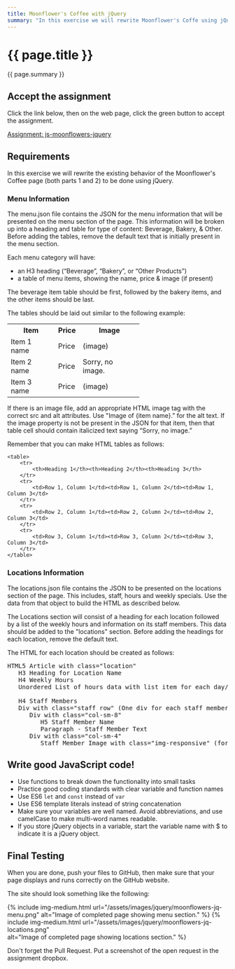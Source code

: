 ```yaml
---
title: Moonflower's Coffee with jQuery
summary: "In this exercise we will rewrite Moonflower's Coffe using jQuery and JSON data stored in separate files."
---
```


# {{ page.title }}
{{ page.summary }}


## Accept the assignment
Click the link below, then on the web page, click the green button to accept the assignment.

[Assignment: js-moonflowers-jquery]( https://classroom.github.com/a/UpEZq0hk )


## Requirements
In this exercise we will rewrite the existing behavior of the Moonflower's Coffee page (both parts 1 and 2) to be done using jQuery.

### Menu Information
The menu.json file contains the JSON for the menu information that will be presented on the menu section of the page.  This information will be broken up into a heading and table for type of content: Beverage, Bakery, & Other. Before adding the tables, remove the default text that is initially present in the menu section.

Each menu category will have:
- an H3 heading (“Beverage”, “Bakery”, or “Other Products”)
- a table of menu items, showing the name, price & image (if present)

The beverage item table should be first, followed by the bakery items, and the other items should be last.  

The tables should be laid out similar to the following example:
<table class="table table-bordered" style="width:60%">
    <tr>
        <th>Item</th><th>Price</th><th>Image</th>
    </tr>
    <tr>
        <td>Item 1 name</td><td>Price</td><td>(image)</td>
    </tr>
    <tr>
        <td>Item 2 name</td><td>Price</td><td>Sorry, no image.</td>
    </tr>
    <tr>
        <td>Item 3 name</td><td>Price</td><td>(image)</td>
    </tr>
</table>

If there is an image file, add an appropriate HTML image tag with the correct src and alt attributes. Use "Image of {item name}." for the alt text.  If the image property is not be present in the JSON for that item, then that table cell should contain italicized text saying “Sorry, no image.”

Remember that you can make HTML tables as follows:
```
<table>
    <tr>
        <th>Heading 1</th><th>Heading 2</th><th>Heading 3</th>
    </tr>
    <tr>
        <td>Row 1, Column 1</td><td>Row 1, Column 2</td><td>Row 1, Column 3</td>
    </tr>
    <tr>
        <td>Row 2, Column 1</td><td>Row 2, Column 2</td><td>Row 2, Column 3</td>
    </tr>
    <tr>
        <td>Row 3, Column 1</td><td>Row 3, Column 2</td><td>Row 3, Column 3</td>
    </tr>
</table>
```

### Locations Information
The locations.json file contains the JSON to be presented on the locations section of the page. This includes, staff, hours and weekly specials. Use the data from that object to build the HTML as described below.

The Locations section will consist of a heading for each location followed by a list of the weekly hours and information on its staff members.  This data should be added to the "locations" section.  Before adding the headings for each location, remove the default text.

The HTML for each location should be created as follows:
<pre>
HTML5 Article with class="location"
   H3 Heading for Location Name
   H4 Weekly Hours
   Unordered List of hours data with list item for each day/time

   H4 Staff Members
   Div with class="staff row" (One div for each staff member at that location)
      Div with class="col-sm-8"
         H5 Staff Member Name
         Paragraph - Staff Member Text
      Div with class="col-sm-4"
         Staff Member Image with class="img-responsive" (for alt text, use "Picture of {staff member name}")
</pre>


## Write good JavaScript code!

- Use functions to break down the functionality into small tasks
- Practice good coding standards with clear variable and function names
- Use ES6 `let` and `const` instead of `var`
- Use ES6 template literals instead of string concatenation
- Make sure your variables are well named.  Avoid abbreviations, and use camelCase to make multi-word names readable.
- If you store jQuery objects in a variable, start the variable name with $ to indicate it is a jQuery object.


## Final Testing
When you are done, push your files to GitHub, then make sure that your page displays and runs correctly on the GitHub website.  

The site should look something like the following:

{% include img-medium.html url="/assets/images/jquery/moonflowers-jq-menu.png"
            alt="Image of completed page showing menu section." %}
{% include img-medium.html url="/assets/images/jquery/moonflowers-jq-locations.png"  
            alt="Image of completed page showing locations section." %}

Don't forget the Pull Request.  Put a screenshot of the open request in the assignment dropbox.
